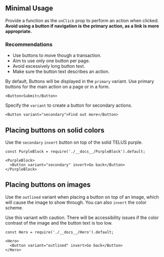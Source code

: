 ## Minimal Usage

Provide a function as the `onClick` prop to perform an action when clicked. **Avoid using a button if navigation 
is the primary action, as a link is more appropriate.**

### Recommendations

* Use buttons to move though a transaction.
* Aim to use only one button per page.
* Avoid excessively long button text.
* Make sure the button text describes an action.

By default, Buttons will be displayed in the `primary` variant. Use primary buttons for the main action on a page or 
in a form.

```
<Button>Submit</Button>
```

Specify the `variant` to create a button for secondary actions.

```
<Button variant="secondary">Find out more</Button>
```

## Placing buttons on solid colors

Use the `secondary` `invert` button on top of the solid TELUS purple.

```
const PurpleBlock = require('./__docs__/PurpleBlock').default;

<PurpleBlock>
  <Button variant="secondary" invert>Go back</Button>
</PurpleBlock>
```

## Placing buttons on images

Use the `outlined` variant when placing a button on top of an image, which will cause the image to show through. You can 
also `invert` the color scheme.

Use this variant with caution. There will be accessibility issues if the color contrast of the image and the button text is too low.

```
const Hero = require('./__docs__/Hero').default;

<Hero>
  <Button variant="outlined" invert>Go back</Button>
</Hero>
```
